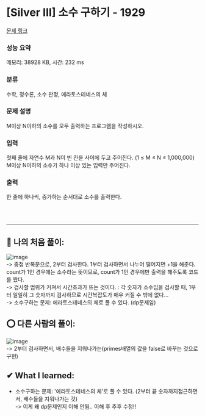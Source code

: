 # [Silver III] 소수 구하기 - 1929 

[문제 링크](https://www.acmicpc.net/problem/1929) 

### 성능 요약

메모리: 38928 KB, 시간: 232 ms

### 분류

수학, 정수론, 소수 판정, 에라토스테네스의 체

### 문제 설명

<p>M이상 N이하의 소수를 모두 출력하는 프로그램을 작성하시오.</p>

### 입력 

 <p>첫째 줄에 자연수 M과 N이 빈 칸을 사이에 두고 주어진다. (1 ≤ M ≤ N ≤ 1,000,000) M이상 N이하의 소수가 하나 이상 있는 입력만 주어진다.</p>

### 출력 

 <p>한 줄에 하나씩, 증가하는 순서대로 소수를 출력한다.</p> <br><br>

<hr>

## 👑 나의 처음 풀이: <br>
![image](https://user-images.githubusercontent.com/70849122/229185730-b5f730b5-22dc-4c69-9dca-8bc630448f0c.png) <br>
-> 중첩 반복문으로, 2부터 검사한다. 1부터 검사하면서 나누어 떨어지면 +1을 해준다. count가 1인 경우에는 소수라는 뜻이므로, count가 1인 경우에만 출력을 해주도록 코드를 짰다. <br>
-> 검사할 범위가 커져서 시간초과가 뜨는 것이다. : 각 숫자가 소수임을 검사할 때, 1부터 일일히 그 숫자까지 검사하므로 시간복잡도가 매우 커질 수 밖에 없다...<br>
-> 소수구하는 문제: 에라토스테네스의 체로 풀 수 있다. (dp문제임)

## ⭕ 다른 사람의 풀이: <br>
![image](https://user-images.githubusercontent.com/70849122/229185640-6eba8ed8-70cc-4b3a-9822-37c3932a003e.png) <br>
-> 2부터 검사하면서, 배수들을 지워나가는(primes배열의 값을 false로 바꾸는 것으로 구현)<br>

## ✔ What I learned: <br>
- 소수구하는 문제: '에라토스테네스의 체'로 풀 수 있다. (2부터 끝 숫자까지접근하면서, 배수들을 지워나가는 것) <br>
-> 이게 왜 dp문제인지 이해 안됨.. 이해 후 추후 수정!! <br><br>
